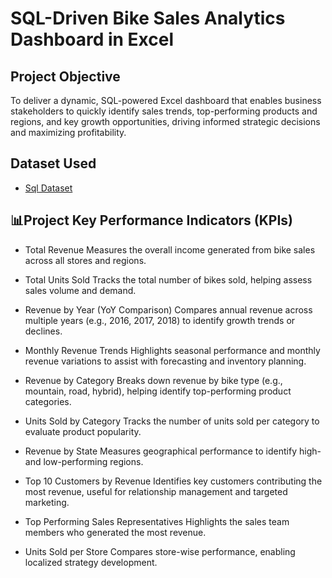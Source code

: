 # SQL-Driven Bike Sales Analytics Dashboard in Excel
## Project Objective
To deliver a dynamic, SQL-powered Excel dashboard that enables business stakeholders to quickly identify sales trends, top-performing products and regions, and key growth opportunities, driving informed strategic decisions and maximizing profitability.

## Dataset Used
- <a href="https://github.com/Vaibh31/Data-Analysis-Dashboard/blob/main/SQL-Server-Sample-Database.zip">Sql Dataset</a>

## 📊Project Key Performance Indicators (KPIs)
- Total Revenue
Measures the overall income generated from bike sales across all stores and regions.

- Total Units Sold
Tracks the total number of bikes sold, helping assess sales volume and demand.

- Revenue by Year (YoY Comparison)
Compares annual revenue across multiple years (e.g., 2016, 2017, 2018) to identify growth trends or declines.

- Monthly Revenue Trends
Highlights seasonal performance and monthly revenue variations to assist with forecasting and inventory planning.

- Revenue by Category
Breaks down revenue by bike type (e.g., mountain, road, hybrid), helping identify top-performing product categories.

- Units Sold by Category
Tracks the number of units sold per category to evaluate product popularity.

- Revenue by State
Measures geographical performance to identify high- and low-performing regions.

- Top 10 Customers by Revenue
Identifies key customers contributing the most revenue, useful for relationship management and targeted marketing.

- Top Performing Sales Representatives
Highlights the sales team members who generated the most revenue.

- Units Sold per Store
Compares store-wise performance, enabling localized strategy development.
